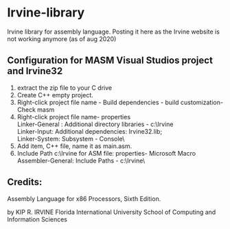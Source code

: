# Irvine-library
Irvine library for assembly language. Posting it here as the Irvine website is not working anymore (as of aug 2020)

Configuration for MASM Visual Studios project and Irvine32
-------------------------------------------------------------
1.  extract the zip file to your C drive
2.  Create C++ empty project.
3.  Right-click project file name - Build dependencies - build customization- Check masm
4.  Right-click project file name- properties\
    Linker-General : Additional directory libraries - c:\Irvine\
    Linker-Input: Additional dependencies: Irvine32.lib;\
    Linker-System: Subsystem - Console\
5.  Add item, C++ file, name it as main.asm.	
6.  Include Path c:\Irvine for ASM file:   properties- Microsoft Macro Assembler-General: Include Paths - c:\Irvine\




Credits:
--------

Assembly Language for x86 Processors, Sixth Edition.

by  KIP R. IRVINE Florida International University School of Computing and Information Sciences
